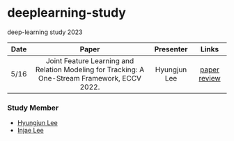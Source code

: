 # deeplearning-study
deep-learning study 2023

Date | Paper | Presenter | Links
:---: | :---: | :---: | :---:
5/16 | Joint Feature Learning and Relation Modeling for Tracking: A One-Stream Framework, ECCV 2022. | Hyungjun Lee | [paper](https://arxiv.org/abs/2203.11991) [review](https://notaai.notion.site/Joint-Feature-Learning-and-Relation-Modeling-for-Tracking-A-One-Stream-Framework-bd00a7851fa3467fb12b2a4ea705cb00)


### Study Member
* [Hyungjun Lee](http://www.github.com/utilForever)
* [Injae Lee](https://github.com/oliver0922)


